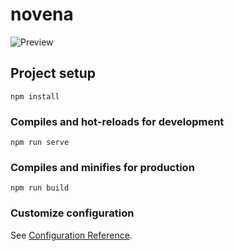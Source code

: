 # novena

![Preview](https://repository-images.githubusercontent.com/323431665/fd5c5a00-4988-11eb-84ea-f7a77a99a711)

## Project setup
```
npm install
```

### Compiles and hot-reloads for development
```
npm run serve
```

### Compiles and minifies for production
```
npm run build
```

### Customize configuration
See [Configuration Reference](https://cli.vuejs.org/config/).
